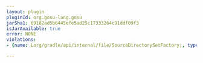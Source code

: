 ```yaml
---
layout: plugin
pluginId: org.gosu-lang.gosu
jarSha1: 69102ad5b6445efe5ad25c17333264c91ddf09f3
isJarAvailable: true
error: NONE
violations:
- {name: Lorg/gradle/api/internal/file/SourceDirectorySetFactory;, type: internal-api-usage}

---
```

